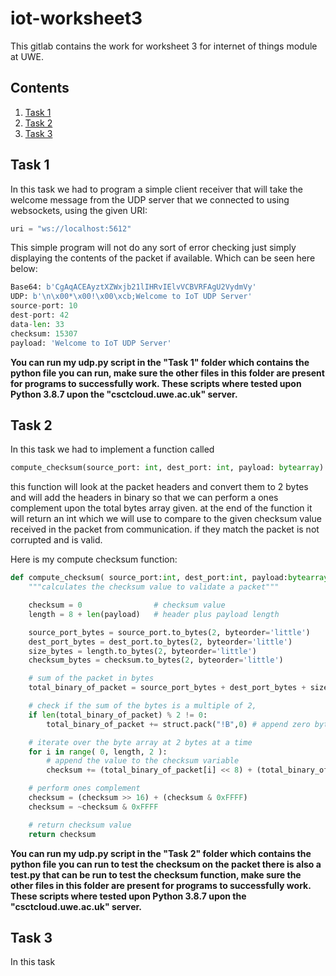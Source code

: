 # iot-worksheet3

This gitlab contains the work for worksheet 3 for internet of things module at UWE.

## Contents
1. [Task 1](#Task-1)
2. [Task 2](#Task-2)
3. [Task 3](#Task-3)

## Task 1
In this task we had to program a simple client receiver that will take the welcome message from the UDP server that we connected to using websockets, using the given URI:
```python
uri = "ws://localhost:5612"
```
This simple program will not do any sort of error checking just simply displaying the contents of the packet if available. Which can be seen here below:
```python
Base64: b'CgAqACEAyztXZWxjb21lIHRvIElvVCBVRFAgU2VydmVy'
UDP: b'\n\x00*\x00!\x00\xcb;Welcome to IoT UDP Server'
source-port: 10
dest-port: 42
data-len: 33
checksum: 15307
payload: 'Welcome to IoT UDP Server'
```

**You can run my udp.py script in the "Task 1" folder which contains the python file you can run, make sure the other files in this folder are present for programs to successfully work. These scripts where tested upon Python 3.8.7 upon the "csctcloud.uwe.ac.uk" server.**


## Task 2
In this task we had to implement a function called 
```python
compute_checksum(source_port: int, dest_port: int, payload: bytearray) -> int
```
this function will look at the packet headers and convert them to 2 bytes and will add the headers in binary so that we can perform a ones complement upon the total bytes array given. at the end of the function it will return an int which we will use to compare to the given checksum value received in the packet from communication. if they match the packet is not corrupted and is valid.

Here is my compute checksum function:
```python
def compute_checksum( source_port:int, dest_port:int, payload:bytearray ):
    """calculates the checksum value to validate a packet"""

    checksum = 0                # checksum value
    length = 8 + len(payload)   # header plus payload length

    source_port_bytes = source_port.to_bytes(2, byteorder='little')     # convert the source port to 2 bytes
    dest_port_bytes = dest_port.to_bytes(2, byteorder='little')         # convert the destination port to 2 bytes
    size_bytes = length.to_bytes(2, byteorder='little')                 # convert the length of the packet to 2 bytes
    checksum_bytes = checksum.to_bytes(2, byteorder='little')           # convert checksum to 2 bytes

    # sum of the packet in bytes
    total_binary_of_packet = source_port_bytes + dest_port_bytes + size_bytes + checksum_bytes + payload

    # check if the sum of the bytes is a multiple of 2,
    if len(total_binary_of_packet) % 2 != 0:
        total_binary_of_packet += struct.pack("!B",0) # append zero byte

    # iterate over the byte array at 2 bytes at a time
    for i in range( 0, length, 2 ):
        # append the value to the checksum variable
        checksum += (total_binary_of_packet[i] << 8) + (total_binary_of_packet[i + 1])

    # perform ones complement
    checksum = (checksum >> 16) + (checksum & 0xFFFF)
    checksum = ~checksum & 0xFFFF

    # return checksum value
    return checksum
```

**You can run my udp.py script in the "Task 2" folder which contains the python file you can run to test the checksum on the packet there is also a test.py that can be run to test the checksum function, make sure the other files in this folder are present for programs to successfully work. These scripts where tested upon Python 3.8.7 upon the "csctcloud.uwe.ac.uk" server.**

## Task 3
In this task
